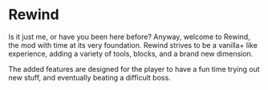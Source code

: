 # Rewind
Is it just me, or have you been here before? Anyway, welcome to Rewind, the mod with time at its very foundation. Rewind strives to be a vanilla+ like experience, adding a variety of tools, blocks, and a brand new dimension.

The added features are designed for the player to have a fun time trying out new stuff, and eventually beating a difficult boss.
